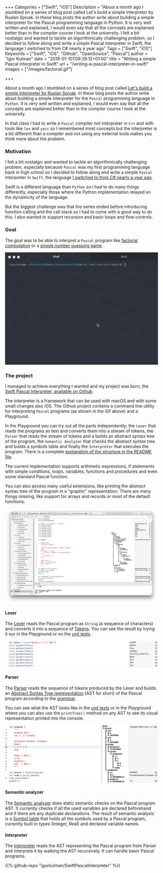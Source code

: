 +++
Categories = ["Swift", "iOS"]
Description = "About a month ago I stumbled on a series of blog post called Let's build a simple interpreter by Ruslan Spivak. In these blog posts the author write about building a simple interpreter for the Pascal programming language in Python. It is very well written and explained, I would even say that all the concepts are explained better than in the compiler course I took at the university. I felt a bit nostalgic and wanted to tackle an algorithmically challenging problem, so I decided to follow along and write a simple Pascal interpreter in Swift, the language I switched to from C# nearly a year ago"
Tags = ["Swift", "iOS"]
Keywords = ["Swift", "iOS", "Github", "OpenSource", "Pascal"]
author = "Igor Kulman"
date = "2018-01-10T09:29:12+01:00"
title = "Writing a simple Pascal interpreter in Swift"
url = "/writing-a-pascal-interpreter-in-swift"
images = ["/images/factorial.gif"]

+++

About a month ago I stumbled on a series of blog post called [Let's build a simple interpreter by Ruslan Spivak](https://ruslanspivak.com/lsbasi-part1/). In these blog posts the author write about building a simple interpreter for the `Pascal` programming language in `Python`. It is very well written and explained, I would even say that all the concepts are explained better than in the compiler course I took at the university.

In that class I had to write a `Pascal` compiler not interpreter in `C++` and with tools like `lex` and `yacc` so I remembered most concepts but the interpreter is a bit different than a compiler and not using any external tools makes you think more about the problem.

### Motivation

I felt a bit nostalgic and wanted to tackle an algorithmically challenging problem, especially because  `Pascal` was my first programming language back in high school so I decided to follow along and write a simple `Pascal` interpreter in `Swift`, the language [I switched to from C# nearly a year ago](https://blog.kulman.sk/my-experience-with-swift-after-9-months/).

Swift is a different language than `Python` so I had to do many things differently, especially those where the Python implementation relayed on the dynamicity of the language. 

But the biggest challenge was that the series ended before introducing function calling and the call stack so I had to come with a good way to do this. I also wanted to support recursion and basic loops and flow controls.

### Goal

The goal was to be able to interpret a `Pascal` program like [factorial computation](https://github.com/igorkulman/SwiftPascalInterpreter/blob/master/Examples/factorial.pas) or a [simple number guessing game](https://github.com/igorkulman/SwiftPascalInterpreter/blob/master/Examples/game.pas).

![Interpreting a Pascal program](factorial.gif)

<!--more-->

### The project

I managed to achieve everything I wanted and my project was born, the [Swift Pascal Interpreter, available on Github](https://github.com/igorkulman/SwiftPascalInterpreter).

The interpreter is a framework that can be used with macOS and with some small changes also iOS. The Github project contains a command line utility for interpreting `Pascal` programs (as shown in the Gif above) and a Playground. 

In the Playground you can try out all the parts independently; the `Lexer` that reads the programs as text and converts them into a stream of tokens, the `Parser` that reads the stream of tokens and a builds an abstract syntax tree of the program, the `Semantic Analyzer` that checks the abstract syntax tree and builds a symbols table and finally the `Interpreter` that executes the program. There is a complete [explanation of the structure in the README file](https://github.com/igorkulman/SwiftPascalInterpreter).

The current implementation supports arithmetic expressions, if statements with simple conditions, loops, variables, functions and procedures and even some standard Pascal function.

You can also access many useful extensions, like printing the abstract syntax tree of the program in a "graphic" representation. There are many things missing, like support for arrays and records or most of the default functions. 

![Project playground](playground.png)

#### Lexer

The [Lexer](https://github.com/igorkulman/SwiftPascalInterpreter/PascalInterpreter/PascalInterpreter/Lexer/Lexer.swift) reads the Pascal program as `String` (a sequence of characters) and converts it into a sequence of [Tokens](https://github.com/igorkulman/SwiftPascalInterpreter/PascalInterpreter/PascalInterpreter/Lexer/Token.swift). You can see the result by trying it our in the Playground or on the [unit tests](https://github.com/igorkulman/SwiftPascalInterpreter/PascalInterpreter/PascalInterpreterTests/LexerTests.swift).

![Lexer](lexer.png)

#### Parser

The [Parser](https://github.com/igorkulman/SwiftPascalInterpreter/PascalInterpreter/PascalInterpreter/Parser/Parser.swift) reads the sequence of tokens produced by the Lexer and builds an [Abstract Syntax Tree representation](https://github.com/igorkulman/SwiftPascalInterpreter/PascalInterpreter/PascalInterpreter/Parser/AST.swift) (AST for short) of the Pascal program according to the [grammar](https://github.com/igorkulman/SwiftPascalInterpreter/grammar.md). 

You can see what the AST looks like in the [unit tests](https://github.com/igorkulman/SwiftPascalInterpreter/PascalInterpreter/PascalInterpreterTests/ParserTests.swift) or in the Playground where you can also use the `printTree()` method on any AST to see its visual representation printed into the console.

![Parser](parser.png)

#### Semantic analyzer

The [Semantic analyzer](https://github.com/igorkulman/SwiftPascalInterpreter/PascalInterpreter/PascalInterpreter/Semantic%20analyzer/SemanticAnalyzer.swift) does static semantic checks on the Pascal program AST. It currently checks if all the used variables are declared beforehand and if there are any duplicate declarations. The result of semantic analysis is a [Symbol table](https://github.com/igorkulman/SwiftPascalInterpreter/PascalInterpreter/PascalInterpreter/Semantic%20analyzer/SymbolTable.swift) that holds all the symbols used by a Pascal program, currently built in types (Integer, Real) and declared variable names. 

#### Interpreter

The [Interpreter](https://github.com/igorkulman/SwiftPascalInterpreter/PascalInterpreter/PascalInterpreter/Interpreter/Interpreter.swift) reads the AST representing the Pascal program from Parser and interprets it by walking the AST recursively. It can handle basic Pascal programs.

{{% github-repo "igorkulman/SwiftPascalInterpreter" %}}
